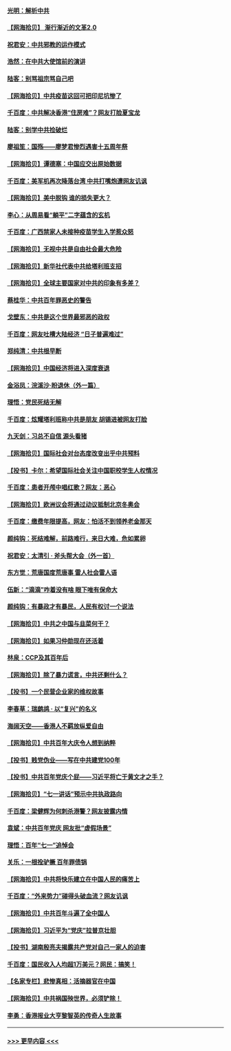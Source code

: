 #### [光明：解析中共](../pages/nsc993/n13099934.md?t=07200501) 
#### [【网海拾贝】 渐行渐近的文革2.0](../pages/nsc993/n13099588.md?t=07200501) 
#### [祝君安：中共邪教的运作模式](../pages/nsc993/n13099456.md?t=07200501) 
#### [浩然：在中共大使馆前的演讲](../pages/nsc993/n13098467.md?t=07200501) 
#### [陆客：别骂祖宗骂自己吧](../pages/nsc993/n13097813.md?t=07200501) 
#### [【网海拾贝】中共疫苗这回可把印尼坑惨了](../pages/nsc993/n13096777.md?t=07200501) 
#### [千百度：中共解决香港“住房难”？网友打脸夏宝龙](../pages/nsc993/n13096607.md?t=07200501) 
#### [陆客：别学中共捡破烂](../pages/nsc993/n13096489.md?t=07200501) 
#### [廖祖笙：国殇——廖梦君惨烈遇害十五周年祭](../pages/nsc993/n13096340.md?t=07200501) 
#### [【网海拾贝】谭德塞：中国应交出原始数据](../pages/nsc993/n13095308.md?t=07200501) 
#### [千百度：美军机再次降落台湾 中共打嘴炮遭网友讥讽](../pages/nsc993/n13095250.md?t=07200501) 
#### [【网海拾贝】美中脱钩 谁的损失更大？](../pages/nsc993/n13093068.md?t=07200501) 
#### [李心：从周易看“躺平”二字蕴含的玄机](../pages/nsc993/n13091424.md?t=07200501) 
#### [千百度：广西禁家人未接种疫苗学生入学惹众怒](../pages/nsc993/n13090506.md?t=07200501) 
#### [【网海拾贝】无视中共是自由社会最大危险](../pages/nsc993/n13089767.md?t=07200501) 
#### [【网海拾贝】新华社代表中共给塔利班支招](../pages/nsc993/n13087892.md?t=07200501) 
#### [【网海拾贝】全球主要国家对中共的印象有多差？](../pages/nsc993/n13085788.md?t=07200501) 
#### [蔡桂华：中共百年罪恶史的警告](../pages/nsc993/n13085715.md?t=07200501) 
#### [戈壁东：中共是这个世界最邪恶的政权](../pages/nsc993/n13085641.md?t=07200501) 
#### [千百度：网友吐槽大陆经济 “日子普遍难过”](../pages/nsc993/n13085475.md?t=07200501) 
#### [郑纯清：中共根早断](../pages/nsc993/n13084579.md?t=07200501) 
#### [【网海拾贝】中国经济将进入深度衰退](../pages/nsc993/n13082552.md?t=07200501) 
#### [金浴凤：浣溪沙·盼退休（外一篇）](../pages/nsc993/n13081560.md?t=07200501) 
#### [理悟：党民死结无解](../pages/nsc993/n13081552.md?t=07200501) 
#### [千百度：炫耀塔利班称中共是朋友  胡锡进被网友打脸](../pages/nsc993/n13081538.md?t=07200501) 
#### [九天剑：习总不自信 源头看猪](../pages/nsc993/n13081197.md?t=07200501) 
#### [【网海拾贝】国际社会对台态度改变出乎中共预料](../pages/nsc993/n13080968.md?t=07200501) 
#### [【投书】卡尔：希望国际社会关注中国职校学生人权情况](../pages/nsc993/n13080410.md?t=07200501) 
#### [千百度：患者开颅中唱红歌？网友：恶心](../pages/nsc993/n13080377.md?t=07200501) 
#### [【网海拾贝】欧洲议会将通过动议抵制北京冬奥会](../pages/nsc993/n13078156.md?t=07200501) 
#### [千百度：缴费年限提高，网友：怕活不到领养老金那天](../pages/nsc993/n13078088.md?t=07200501) 
#### [颜纯钩：死结难解，前路难行，来日大难，危如累卵](../pages/nsc993/n13077179.md?t=07200501) 
#### [祝君安：太清引 · 斧头帮大会（外一首）](../pages/nsc993/n13077162.md?t=07200501) 
#### [东方觉：荒唐国度荒唐事 雷人社会雷人语](../pages/nsc993/n13075917.md?t=07200501) 
#### [伍新：“滴滴”咋着没有啥 眼下唯有保命大](../pages/nsc993/n13075894.md?t=07200501) 
#### [颜纯钩：有暴政才有暴民，人民有权讨一个说法](../pages/nsc993/n13075734.md?t=07200501) 
#### [【网海拾贝】中共之中国与韭菜何干？](../pages/nsc993/n13075428.md?t=07200501) 
#### [【网海拾贝】如果习仲勋现在还活着](../pages/nsc993/n13073410.md?t=07200501) 
#### [林泉：CCP及其百年后](../pages/nsc993/n13073226.md?t=07200501) 
#### [【网海拾贝】除了暴力谎言，中共还剩什么？](../pages/nsc993/n13071082.md?t=07200501) 
#### [【投书】一个民营企业家的维权故事](../pages/nsc993/n13070932.md?t=07200501) 
#### [李春草：瑞鹧鸪 · 以“复兴”的名义](../pages/nsc993/n13069984.md?t=07200501) 
#### [海阔天空——香港人不羁放纵爱自由](../pages/nsc993/n13069407.md?t=07200501) 
#### [【网海拾贝】中共百年大庆令人想到纳粹](../pages/nsc993/n13068483.md?t=07200501) 
#### [【投书】贱党伪业——写在中共建党100年](../pages/nsc993/n13067843.md?t=07200501) 
#### [【投书】中共百年党庆个屁——习近平将亡于黄文才之手？](../pages/nsc993/n13067425.md?t=07200501) 
#### [【网海拾贝】“七一讲话”预示中共执政路向](../pages/nsc993/n13066434.md?t=07200501) 
#### [千百度：梁健辉为何刺杀港警？网友披露内情](../pages/nsc993/n13066979.md?t=07200501) 
#### [袁斌：中共百年党庆 网友批“虚假场景”](../pages/nsc993/n13066385.md?t=07200501) 
#### [理悟：百年“七一”追悼会](../pages/nsc993/n13066106.md?t=07200501) 
#### [关乐：一根拴驴橛 百年罪债锅](../pages/nsc993/n13066089.md?t=07200501) 
#### [【网海拾贝】中共将快乐建立在中国人民的痛苦上](../pages/nsc993/n13064939.md?t=07200501) 
#### [千百度：“外来势力”碰得头破血流？网友讥讽](../pages/nsc993/n13064878.md?t=07200501) 
#### [【网海拾贝】中共百年斗遍了全中国人](../pages/nsc993/n13060020.md?t=07200501) 
#### [【网海拾贝】习近平为“党庆”拉普京壮胆](../pages/nsc993/n13057781.md?t=07200501) 
#### [【投书】湖南殷亮夫揭露共产党对自己一家人的迫害](../pages/nsc993/n13057744.md?t=07200501) 
#### [千百度：国民收入人均超1万美元？网民：搞笑！](../pages/nsc993/n13057692.md?t=07200501) 
#### [【名家专栏】悲惨真相：活摘器官在中国](../pages/nsc993/n13056611.md?t=07200501) 
#### [【网海拾贝】中共祸国殃世界，必须铲除！](../pages/nsc993/n13056011.md?t=07200501) 
#### [李勇：香港报业大亨黎智英的传奇人生故事](../pages/nsc993/n13055258.md?t=07200501) 

----
#### [ >>> 更早内容 <<< ](../indexes/nsc993-earlier.md)
